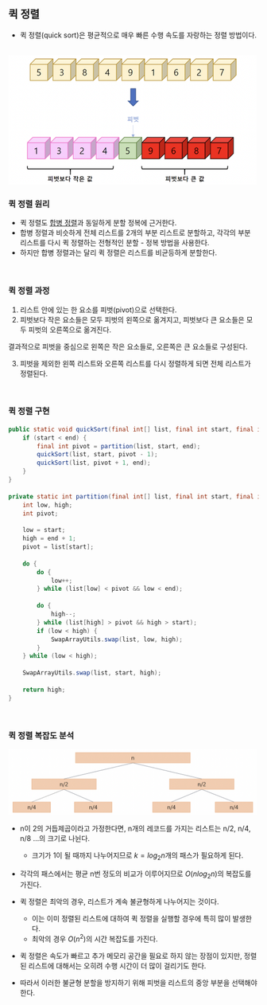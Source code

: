 ## 퀵 정렬
- 퀵 정렬(quick sort)은 평균적으로 매우 빠른 수행 속도를 자랑하는 정렬 방법이다.

<br/>

<img src="https://github.com/2dongyeop/TIL/blob/main/Algorithm/image/quick-sort.png" width = 500/>

<br/>

### 퀵 정렬 원리
- 퀵 정렬도 [합병 정렬](https://github.com/2dongyeop/TIL/blob/main/Algorithm/merge-sort.md)과 동일하게 분할 정복에 근거한다.
- 합병 정렬과 비슷하게 전체 리스트를 2개의 부분 리스트로 분할하고,
각각의 부분 리스트를 다시 퀵 정렬하는 전형적인 분할 - 정복 방법을 사용한다.
- 하지만 합병 정렬과는 달리 퀵 정렬은 리스트를 비균등하게 분할한다.

<br/>

### 퀵 정렬 과정
1. 리스트 안에 있는 한 요소를 피벗(pivot)으로 선택한다.
2. 피벗보다 작은 요소들은 모두 피벗의 왼쪽으로 옮겨지고,
  피벗보다 큰 요소들은 모두 피벗의 오른쪽으로 옮겨진다.

결과적으로 피벗을 중심으로 왼쪽은 작은 요소들로, 오른쪽은 큰 요소들로 구성된다.

3. 피벗을 제외한 왼쪽 리스트와 오른쪽 리스트를 다시 정렬하게 되면 전체 리스트가 정렬된다.

<br/>

### 퀵 정렬 구현
```java
public static void quickSort(final int[] list, final int start, final int end) {
    if (start < end) {
        final int pivot = partition(list, start, end);
        quickSort(list, start, pivot - 1);
        quickSort(list, pivot + 1, end);
    }
}

private static int partition(final int[] list, final int start, final int end) {
    int low, high;
    int pivot;

    low = start;
    high = end + 1;
    pivot = list[start];

    do {
        do {
            low++;
        } while (list[low] < pivot && low < end);

        do {
            high--;
        } while (list[high] > pivot && high > start);
        if (low < high) {
            SwapArrayUtils.swap(list, low, high);
        }
    } while (low < high);

    SwapArrayUtils.swap(list, start, high);

    return high;
}
```

<br/>

### 퀵 정렬 복잡도 분석

<img src="https://github.com/2dongyeop/TIL/blob/main/Algorithm/image/quick-sort2.png" width = 500/>

<br/>

- n이 2의 거듭제곱이라고 가정한다면, n개의 레코드를 가지는 리스트는 n/2, n/4, n/8 …의 크기로 나뉜다.
    - 크기가 1이 될 때까지 나누어지므로 $k=log_2n$개의 패스가 필요하게 된다.
- 각각의 패스에서는 평균 n번 정도의 비교가 이루어지므로 $O(nlog_2n)$의 복잡도를 가진다.

- 퀵 정렬은 최악의 경우, 리스트가 계속 불균형하게 나누어지는 것이다.
    - 이는 이미 정렬된 리스트에 대하여 퀵 정렬을 실행할 경우에 특히 많이 발생한다.
    - 최악의 경우 $O(n^2)$의 시간 복잡도를 가진다.

- 퀵 정렬은 속도가 빠르고 추가 메모리 공간을 필요로 하지 않는 장점이 있지만,
정렬된 리스트에 대해서는 오히려 수행 시간이 더 많이 걸리기도 한다.
- 따라서 이러한 불균형 분할을 방지하기 위해 피벗을 리스트의 중앙 부분을 선택해야 한다.